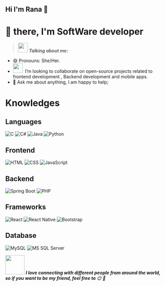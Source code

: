 ## Hi I'm Rana 👋

<!--
**rana-essameldin/rana-essameldin** is a ✨ _special_ ✨ repository because its `README.md` (this file) appears on your GitHub profile.

Here are some ideas to get you started:

- 🔭 I’m currently working on ...
- 🌱 I’m currently learning ...
- 👯 I’m looking to collaborate on ...
- 🤔 I’m looking for help with ...
- 💬 Ask me about ...
- 📫 How to reach me: ...
- 😄 Pronouns: ...
- ⚡ Fun fact: ...
-->
# 🖖 there, I'm  SoftWare developer 




> <img src="https://media.giphy.com/media/ObNTw8Uzwy6KQ/giphy.gif" width="30px">&nbsp;***Talking about me:***

- 😄 Pronouns: She/Her.
- <img src="https://media.giphy.com/media/7TcdtHOCxo3meUvPgj/giphy.gif" width="30px">&nbsp; I’m looking to collaborate on open-source projects related to frontend development , Backend development and mobile apps.
- 💬 Ask me about anything, I am happy to help;
  
#  Knowledges

## Languages
![C](https://img.shields.io/badge/-C-%2300599C?style=flat-square&logo=c&logoColor=ffffff)
![C#](https://img.shields.io/badge/-C%23-%23239120?style=flat-square&logo=c-sharp&logoColor=ffffff)
![Java](https://img.shields.io/badge/-Java-%23ED8B00?style=flat-square&logo=java&logoColor=ffffff)
![Python](https://img.shields.io/badge/-Python-%233776AB?style=flat-square&logo=python&logoColor=ffffff)

## Frontend
![HTML](https://img.shields.io/badge/-HTML-%23E44D27?style=flat-square&logo=html5&logoColor=ffffff)
![CSS](https://img.shields.io/badge/-CSS-%231572B6?style=flat-square&logo=css3)
![JavaScript](https://img.shields.io/badge/-JavaScript-black?style=flat-square&logo=javascript)

## Backend
![Spring Boot](https://img.shields.io/badge/-Spring%20Boot-%236DB33F?style=flat-square&logo=spring-boot)
![PHP](https://img.shields.io/badge/-PHP-777BB4?style=flat-square&logo=php&logoColor=ffffff)

## Frameworks
![React](https://img.shields.io/badge/-React-%23282C34?style=flat-square&logo=react)
![React Native](https://img.shields.io/badge/-React%20Native-%23282C34?style=flat-square&logo=react)
![Bootstrap](https://img.shields.io/badge/-Bootstrap-563D7C?style=flat-square&logo=bootstrap)

## Database
![MySQL](https://img.shields.io/badge/-MySQL-black?style=flat-square&logo=mysql)
![MS SQL Server](http://img.shields.io/badge/-MS%20SQL%20Server-CC2927?style=flat-square&logo=microsoft-sql-server&logoColor=ffffff)


<!--<img alt="Rana's github stats" src="https://github-readme-stats.vercel.app/api?username=rana-essameldin&&show_icons=true&title_color=ffffff&icon_color=bb2acf&text_color=daf7dc&bg_color=151515" >
-->

<img src="https://media.giphy.com/media/LnQjpWaON8nhr21vNW/giphy.gif" width="60"> <em><b>I love connecting with different people from around the world, so if you want to be my friend, feel free to </b> 😊 💜</em>

